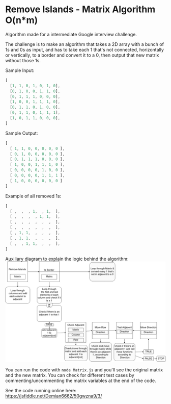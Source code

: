 # Remove Islands - Matrix Algorithm O(n*m)

Algorithm made for a intermediate Google interview challenge.

The challenge is to make an algorithm that takes a 2D array with a bunch of 1s and 0s as input, and has to take each 1 that's not connected, horizontally or vertically, to a border and convert it to a 0, then output that new matrix without those 1s.

Sample Input:
```javascript
[
  [1, 1, 0, 1, 0, 1, 0],
  [0, 1, 0, 0, 1, 1, 0],
  [0, 1, 1, 1, 0, 0, 0],
  [1, 0, 0, 1, 1, 1, 0],
  [0, 1, 1, 0, 1, 0, 0],
  [0, 1, 1, 0, 1, 1, 1],
  [1, 0, 1, 1, 0, 0, 0],
]
```

Sample Output:
```javascript
[ 
  [ 1, 1, 0, 0, 0, 0, 0 ],
  [ 0, 1, 0, 0, 0, 0, 0 ],
  [ 0, 1, 1, 1, 0, 0, 0 ],
  [ 1, 0, 0, 1, 1, 1, 0 ],
  [ 0, 0, 0, 0, 1, 0, 0 ],
  [ 0, 0, 0, 0, 1, 1, 1 ],
  [ 1, 0, 0, 0, 0, 0, 0 ] 
]
```

Example of all removed 1s:
```javascript
[
  [ ,  ,  , 1,  , 1,  ],
  [ ,  ,  ,  , 1, 1,  ],
  [ ,  ,  ,  ,  ,  ,  ],
  [ ,  ,  ,  ,  ,  ,  ],
  [ , 1, 1,  ,  ,  ,  ],
  [ , 1, 1,  ,  ,  ,  ],
  [ ,  , 1, 1,  ,  ,  ],
]
```

Auxiliary diagram to explain the logic behind the algorithm:
![diagram](https://github.com/DarwinDemian/Remove-Islands-Matrix-Algo/blob/f44f608ebd0ce994b91656dbb12d054562f448ba/Matrix-Diagram.jpg)


You can run the code with `node Matrix.js` and you'll see the original matrix and the new matrix. You can check for different test cases by commenting/uncommenting the matrix variables at the end of the code.

See the code running online here:
https://jsfiddle.net/Demian6662/50gwzna9/3/
